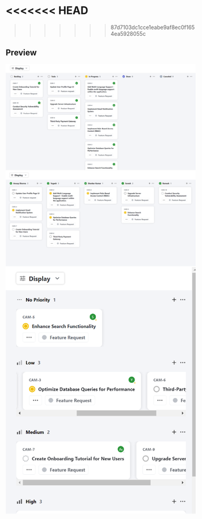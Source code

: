 <<<<<<< HEAD
=======


>>>>>>> 87d7103dc1cce1eabe9af8ec0f1654ea5928055c
## Preview

![Desktop Screenshot 1](./preview/1.png)
![Desktop Screenshot 2](./preview/2.png)
![Mobile Screenshot 1](./preview/mobile.png)
